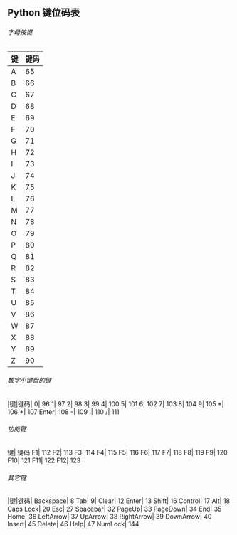 ## Python 键位码表

###### 字母按键
|键 |键码|
| - | - |
|A|	65|
|B|	66|
|C|	67|
|D|	68|
|E|	69|
|F|	70|
|G|	71|
|H|	72|
|I|	73|
|J|	74|
|K|	75|
|L|	76|
|M|	77|
|N|	78|
|O|	79|
|P|	80|
|Q|	81|
|R|	82|
|S|	83|
|T|	84|
|U|	85|
|V|	86|
|W| 87|
|X| 88|
|Y| 89|
|Z| 90|

###### 数字小键盘的键
|键|键码|
0|	96
1|	97
2|	98
3|	99
4|	100
5|	101
6|	102
7|	103
8|	104
9|	105
\*|	106
\+|	107
Enter|	108
\-|	109
.|	110
/|	111

###### 功能键
键|	键码
F1|	112
F2|	113
F3|	114
F4|	115
F5|	116
F6|	117
F7|	118
F8|	119
F9|	120
F10| 121
F11| 122
F12| 123

###### 其它键
|键|键码|
Backspace|	8
Tab|	9|
Clear|	12
Enter|	13
Shift|	16
Control|	17
Alt|	18
Caps Lock|	20
Esc|	27
Spacebar|	32
PageUp|	33
PageDown|	34
End|	35
Home|	36
LeftArrow|	37
UpArrow|	38
RightArrow|	39
DownArrow|	40
Insert|	45
Delete|	46
Help|	47
NumLock|	144